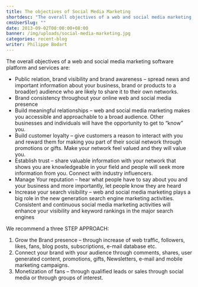 ```yaml
---
title: The objectives of Social Media Marketing
shortdesc: "The overall objectives of a web and social media marketing software platform and services are:  Public relation, brand visibility and brand awareness – spread news and important information about your business, brand or products to a broad(er) audience who are likely to share it to their own networks."
cmsUserSlug: ""
date: 2013-09-02T00:00:00+08:00
banner: /img/uploads/social-media-marketing.jpg
categories: recent-blog
writer: Philippe Bodart
---
```


The overall objectives of a web and social media marketing software platform and services are:

<ul class="circle-list"><li>Public relation, brand visibility and brand awareness – spread news and important information about your business, brand or products to a broad(er) audience who are likely to share it to their own networks.</li><li>Brand consistency throughout your online web and social media presence</li><li>Build meaningful relationships – web and social media marketing makes you accessible and approachable to a broad audience. Other businesses and individuals will have the opportunity to get to “know” you.</li><li>Build customer loyalty – give customers a reason to interact with you and reward them for making you part of their social network through promotions or gifts. Make your network feel valued and they will value you.</li><li>Establish trust – share valuable information with your network that shows you are knowledgeable in your field and people will seek more information from you. Connect with industry influencers.</li><li>Manage Your reputation – hear what people have to say about you and your business and more importantly, let people know they are heard</li><li>Increase your search visibility – web and social media marketing plays a big role in the new generation search engine marketing activities. Consistent and continuous social media marketing activities will enhance your visibility and keyword rankings in the major search engines</li></ul>

We recommend a three STEP APPROACH:

<ol><li>Grow the Brand presence – through increase of web traffic, followers, likes, fans, blog posts, subscriptions, e-mail database etc.</li><li>Connect your brand with your audience through comments, shares, user generated content, promotions, gifts, Newsletters, e-mail and mobile marketing campaigns.</li><li>Monetization of fans – through qualified leads or sales through social media or through groups of interest.</li></ol>